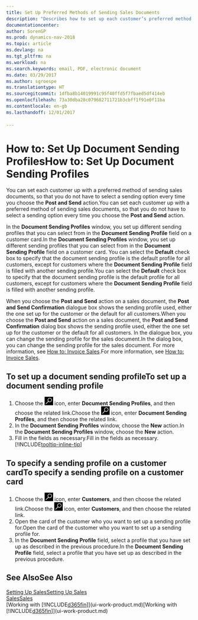 ```yaml
---
title: Set Up Preferred Methods of Sending Sales Documents
description: "Describes how to set up each customer’s preferred method of sending sales documents, for example, email, PDF, electronic document, and so on."
documentationcenter: 
author: SorenGP
ms.prod: dynamics-nav-2018
ms.topic: article
ms.devlang: na
ms.tgt_pltfrm: na
ms.workload: na
ms.search.keywords: email, PDF, electronic document
ms.date: 03/29/2017
ms.author: sgroespe
ms.translationtype: HT
ms.sourcegitcommit: 1dfba8b14019991c95f40ffd5f7fbaed5df414eb
ms.openlocfilehash: 73a30dba28c079682711721b3cbff1f91e0f11ba
ms.contentlocale: en-gb
ms.lasthandoff: 12/01/2017

---
```

# <a name="how-to-set-up-document-sending-profiles"></a><span data-ttu-id="ad97f-103">How to: Set Up Document Sending Profiles</span><span class="sxs-lookup"><span data-stu-id="ad97f-103">How to: Set Up Document Sending Profiles</span></span>
<span data-ttu-id="ad97f-104">You can set each customer up with a preferred method of sending sales documents, so that you do not have to select a sending option every time you choose the **Post and Send** action.</span><span class="sxs-lookup"><span data-stu-id="ad97f-104">You can set each customer up with a preferred method of sending sales documents, so that you do not have to select a sending option every time you choose the **Post and Send** action.</span></span>

<span data-ttu-id="ad97f-105">In the **Document Sending Profiles** window, you set up different sending profiles that you can select from in the **Document Sending Profile** field on a customer card.</span><span class="sxs-lookup"><span data-stu-id="ad97f-105">In the **Document Sending Profiles** window, you set up different sending profiles that you can select from in the **Document Sending Profile** field on a customer card.</span></span> <span data-ttu-id="ad97f-106">You can select the **Default** check box to specify that the document sending profile is the default profile for all customers, except for customers where the **Document Sending Profile** field is filled with another sending profile.</span><span class="sxs-lookup"><span data-stu-id="ad97f-106">You can select the **Default** check box to specify that the document sending profile is the default profile for all customers, except for customers where the **Document Sending Profile** field is filled with another sending profile.</span></span>

<span data-ttu-id="ad97f-107">When you choose the **Post and Send** action on a sales document, the **Post and Send Confirmation** dialogue box shows the sending profile used, either the one set up for the customer or the default for all customers.</span><span class="sxs-lookup"><span data-stu-id="ad97f-107">When you choose the **Post and Send** action on a sales document, the **Post and Send Confirmation** dialog box shows the sending profile used, either the one set up for the customer or the default for all customers.</span></span> <span data-ttu-id="ad97f-108">In the dialogue box, you can change the sending profile for the sales document.</span><span class="sxs-lookup"><span data-stu-id="ad97f-108">In the dialog box, you can change the sending profile for the sales document.</span></span> <span data-ttu-id="ad97f-109">For more information, see [How to: Invoice Sales](sales-how-invoice-sales.md).</span><span class="sxs-lookup"><span data-stu-id="ad97f-109">For more information, see [How to: Invoice Sales](sales-how-invoice-sales.md).</span></span>

## <a name="to-set-up-a-document-sending-profile"></a><span data-ttu-id="ad97f-110">To set up a document sending profile</span><span class="sxs-lookup"><span data-stu-id="ad97f-110">To set up a document sending profile</span></span>
1. <span data-ttu-id="ad97f-111">Choose the ![Search for Page or Report](media/ui-search/search_small.png "Search for Page or Report icon") icon, enter **Document Sending Profiles**, and then choose the related link.</span><span class="sxs-lookup"><span data-stu-id="ad97f-111">Choose the ![Search for Page or Report](media/ui-search/search_small.png "Search for Page or Report icon") icon, enter **Document Sending Profiles**, and then choose the related link.</span></span>
2. <span data-ttu-id="ad97f-112">In the **Document Sending Profiles** window, choose the **New** action.</span><span class="sxs-lookup"><span data-stu-id="ad97f-112">In the **Document Sending Profiles** window, choose the **New** action.</span></span>
3. <span data-ttu-id="ad97f-113">Fill in the fields as necessary.</span><span class="sxs-lookup"><span data-stu-id="ad97f-113">Fill in the fields as necessary.</span></span> [!INCLUDE[tooltip-inline-tip](includes/tooltip-inline-tip_md.md)]

## <a name="to-specify-a-sending-profile-on-a-customer-card"></a><span data-ttu-id="ad97f-114">To specify a sending profile on a customer card</span><span class="sxs-lookup"><span data-stu-id="ad97f-114">To specify a sending profile on a customer card</span></span>
1. <span data-ttu-id="ad97f-115">Choose the ![Search for Page or Report](media/ui-search/search_small.png "Search for Page or Report icon") icon, enter **Customers**, and then choose the related link.</span><span class="sxs-lookup"><span data-stu-id="ad97f-115">Choose the ![Search for Page or Report](media/ui-search/search_small.png "Search for Page or Report icon") icon, enter **Customers**, and then choose the related link.</span></span>
2. <span data-ttu-id="ad97f-116">Open the card of the customer who you want to set up a sending profile for.</span><span class="sxs-lookup"><span data-stu-id="ad97f-116">Open the card of the customer who you want to set up a sending profile for.</span></span>
3. <span data-ttu-id="ad97f-117">In the **Document Sending Profile** field, select a profile that you have set up as described in the previous procedure.</span><span class="sxs-lookup"><span data-stu-id="ad97f-117">In the **Document Sending Profile** field, select a profile that you have set up as described in the previous procedure.</span></span>

## <a name="see-also"></a><span data-ttu-id="ad97f-118">See Also</span><span class="sxs-lookup"><span data-stu-id="ad97f-118">See Also</span></span>
[<span data-ttu-id="ad97f-119">Setting Up Sales</span><span class="sxs-lookup"><span data-stu-id="ad97f-119">Setting Up Sales</span></span>](sales-setup-sales.md)  
[<span data-ttu-id="ad97f-120">Sales</span><span class="sxs-lookup"><span data-stu-id="ad97f-120">Sales</span></span>](sales-manage-sales.md)  
<span data-ttu-id="ad97f-121">[Working with [!INCLUDE[d365fin](includes/d365fin_md.md)]](ui-work-product.md)</span><span class="sxs-lookup"><span data-stu-id="ad97f-121">[Working with [!INCLUDE[d365fin](includes/d365fin_md.md)]](ui-work-product.md)</span></span>


